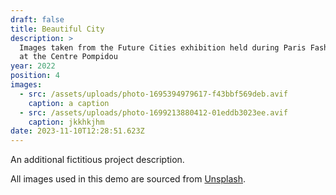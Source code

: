 ```yaml
---
draft: false
title: Beautiful City
description: >
  Images taken from the Future Cities exhibition held during Paris Fashion Week
  at the Centre Pompidou
year: 2022
position: 4
images:
  - src: /assets/uploads/photo-1695394979617-f43bbf569deb.avif
    caption: a caption
  - src: /assets/uploads/photo-1699213880412-01eddb3023ee.avif
    caption: jkkhkjhm
date: 2023-11-10T12:28:51.623Z
---
```

An additional fictitious project description.

All images used in this demo are sourced from [Unsplash](https://unsplash.com/).


<div class="video-container">
<div  class="" id="VideoPlayer">
<script async src="https://www.youtube.com/iframe_api"></script>
     <script>
                 function onYouTubeIframeAPIReady() {
                  var player;
                  player = new YT.Player('VideoPlayer', {
                    videoId: 'bbgYzPBe4b4', // YouTube Video ID
                    width: 560,               // Player width (in px)
                    height: 400,              // Player height (in px)
                    playerVars: {
                      autoplay: 0,        // Auto-play the video on load
                      controls: 1,        // Show pause/play buttons in player
                      showinfo: 0,        // Hide the video title
                      modestbranding: 1,  // Hide the Youtube Logo
                      loop: 5,            // Run the video in a loop
                      fs: 0,              // Hide the full screen button
                      cc_load_policy: 0, // Hide closed captions
                      iv_load_policy: 3,  // Hide the Video Annotations
                      autohide: 0         // Hide video controls when playing
                    },
                    events: {
                      onReady: function(e) {
                        e.target.mute();
                      }
                    }
                  });
                 }

   </script>
</div> 
</div>